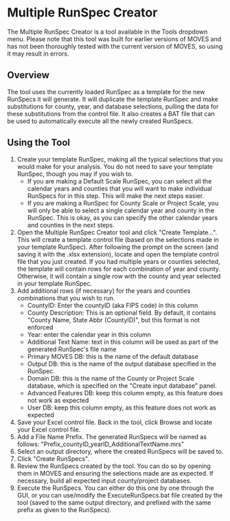 # Multiple RunSpec Creator

The Multiple RunSpec Creator is a tool available in the Tools dropdown menu. Please note that this tool was built for earlier versions of MOVES and has not been thoroughly tested with the current version of MOVES, so using it may result in errors.

## Overview

The tool uses the currently loaded RunSpec as a template for the new RunSpecs it will generate. It will duplicate the template RunSpec and make substitutions for county, year, and database selections, pulling the data for these substitutions from the control file. It also creates a BAT file that can be used to automatically execute all the newly created RunSpecs.

## Using the Tool

1. Create your template RunSpec, making all the typical selections that you would make for your analysis. You do not need to save your template RunSpec, though you may if you wish to.
   * If you are making a Default Scale RunSpec, you can select all the calendar years and counties that you will want to make individual RunSpecs for in this step. This will make the next steps easier.
   * If you are making a RunSpec for County Scale or Project Scale, you will only be able to select a single calendar year and county in the RunSpec. This is okay, as you can specify the other calendar years and counties in the next steps.
2. Open the Multiple RunSpec Creator tool and click "Create Template...". This will create a template control file (based on the selections made in your template RunSpec). After following the prompt on the screen (and saving it with the .xlsx extension), locate and open the template control file that you just created. If you had multiple years or counties selected, the template will contain rows for each combination of year and county. Otherwise, it will contain a single row with the county and year selected in your template RunSpec.
3. Add additional rows (if necessary) for the years and counties combinations that you wish to run.
   * CountyID: Enter the countyID (aka FIPS code) in this column
   * County Description: This is an optional field. By default, it contains "County Name, State Abbr (CountyID)", but this format is not enforced
   * Year: enter the calendar year in this column
   * Additional Text Name: text in this column will be used as part of the generated RunSpec's file name
   * Primary MOVES DB: this is the name of the default database
   * Output DB: this is the name of the output database specified in the RunSpec.
   * Domain DB: this is the name of the County or Project Scale database, which is specified on the "Create input database" panel.
   * Advanced Features DB: keep this column empty, as this feature does not work as expected
   * User DB: keep this column empty, as this feature does not work as expected
4. Save your Excel control file. Back in the tool, click Browse and locate your Excel control file.
5. Add a File Name Prefix. The generated RunSpecs will be named as follows: "Prefix_countyID_yearID_AdditionalTextName.mrs"
6. Select an output directory, where the created RunSpecs will be saved to.
7. Click "Create RunSpecs".
8. Review the RunSpecs created by the tool. You can do so by opening them in MOVES and ensuring the selections made are as expected. If necessary, build all expected input county/project databases.
9. Execute the RunSpecs. You can either do this one by one through the GUI, or you can use/modify the ExecuteRunSpecs.bat file created by the tool (saved to the same output directory, and prefixed with the same prefix as given to the RunSpecs).